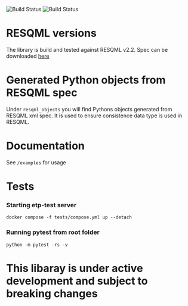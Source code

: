 ![Build Status](https://github.com/equinor/pyetp/actions/workflows/ci.yml/badge.svg?branch=main)
![Build Status](https://github.com/equinor/pyetp/actions/workflows/snyk.yml/badge.svg?branch=main)

# RESQML versions
The library is build and tested against RESQML v2.2. Spec can be downloaded [here](https://publications.opengroup.org/standards/energistics-standards/v231)

# Generated Python objects from RESQML spec
Under `resqml_objects` you will find Pythons objects generated from RESQML xml spec. It is used to ensure consistence data type is used in RESQML.

# Documentation
See `/examples` for usage

# Tests
### Starting etp-test server
`docker compose -f tests/compose.yml up --detach`
### Running pytest from root folder
`python -m pytest -rs -v`

# This libaray is under active development and subject to breaking changes
